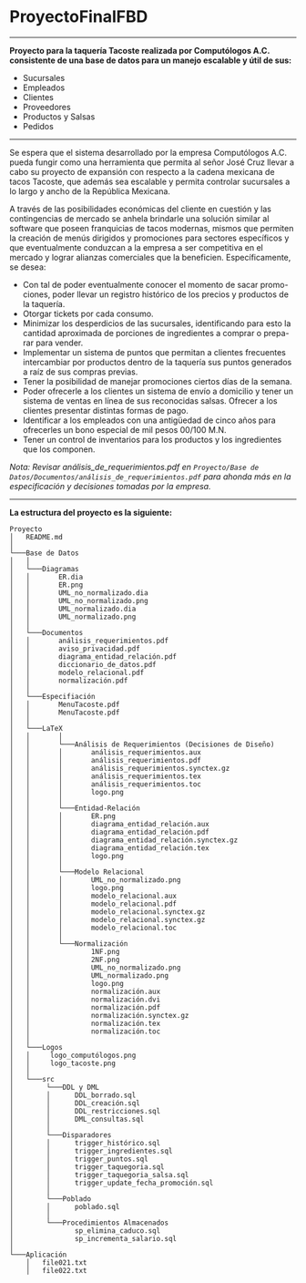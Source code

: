 # ProyectoFinalFBD
***
**Proyecto para la taquería Tacoste realizada por Computólogos A.C. consistente de una base de datos para un manejo escalable y útil de sus:**

- Sucursales
- Empleados
- Clientes
- Proveedores
- Productos y Salsas
- Pedidos
***

Se espera que el sistema desarrollado por la empresa Computólogos
A.C. pueda fungir como una herramienta que permita al señor José Cruz
llevar a cabo su proyecto de expansión con respecto a la cadena mexicana
de tacos Tacoste, que además sea escalable y permita controlar sucursales
a lo largo y ancho de la República Mexicana. 

A través de las posibilidades económicas del cliente en cuestión y las contingencias de mercado se anhela
brindarle una solución similar al software que poseen franquicias de tacos
modernas, mismos que permiten la creación de menús dirigidos y promociones para sectores especı́ficos y que eventualmente conduzcan a la empresa a
ser competitiva en el mercado y lograr alianzas comerciales que la beneficien.
Especı́ficamente, se desea:

- Con tal de poder eventualmente conocer el momento de sacar promo-
ciones, poder llevar un registro histórico de los precios y productos de
la taquerı́a.
- Otorgar tickets por cada consumo.
- Minimizar los desperdicios de las sucursales, identificando para esto la
cantidad aproximada de porciones de ingredientes a comprar o prepa-
rar para vender.
- Implementar un sistema de puntos que permitan a clientes frecuentes
intercambiar por productos dentro de la taquerı́a sus puntos generados
a raı́z de sus compras previas.
- Tener la posibilidad de manejar promociones ciertos dı́as de la semana.
- Poder ofrecerle a los clientes un sistema de envı́o a domicilio y tener
un sistema de ventas en lı́nea de sus reconocidas salsas.
Ofrecer a los clientes presentar distintas formas de pago.
- Identificar a los empleados con una antigüedad de cinco años para
ofrecerles un bono especial de mil pesos 00/100 M.N.
- Tener un control de inventarios para los productos y los ingredientes
que los componen.

_Nota: Revisar análisis_de_requerimientos.pdf en `Proyecto/Base de Datos/Documentos/análisis_de_requerimientos.pdf` para ahonda más en la especificación y decisiones tomadas por la empresa._

---

**La estructura del proyecto es la siguiente:**

```
Proyecto
│   README.md
│      
└───Base de Datos
│   │   
│   └───Diagramas	
│   │       ER.dia
│   │       ER.png
│   │       UML_no_normalizado.dia
│   │       UML_no_normalizado.png
│   │       UML_normalizado.dia
│   │       UML_normalizado.png
│   │
│   └───Documentos
│   │       análisis_requerimientos.pdf
│   │       aviso_privacidad.pdf
│   │       diagrama_entidad_relación.pdf
│   │       diccionario_de_datos.pdf
│   │       modelo_relacional.pdf
│   │       normalización.pdf
│   │
│   └───Especifiación
│   │       MenuTacoste.pdf
│   │       MenuTacoste.pdf
│   │
│   └───LaTeX
│   │       │
│   │       └───Análisis de Requerimientos (Decisiones de Diseño)
│   │       │       análisis_requerimientos.aux
│   │       │ 		análisis_requerimientos.pdf
│   │       │	    análisis_requerimientos.synctex.gz
│   │       │ 		análisis_requerimientos.tex
│   │       │       análisis_requerimientos.toc
│   │       │       logo.png
│   │       │
│   │       └───Entidad-Relación
│   │       │ 		ER.png
│   │       │ 		diagrama_entidad_relación.aux
│   │       │		diagrama_entidad_relación.pdf
│   │       │ 		diagrama_entidad_relación.synctex.gz
│   │       │       diagrama_entidad_relación.tex
│   │       │       logo.png
│   │       │
│   │       └───Modelo Relacional
│   │       │ 		UML_no_normalizado.png
│   │       │ 		logo.png
│   │       │	    modelo_relacional.aux
│   │       │ 		modelo_relacional.pdf
│   │       │       modelo_relacional.synctex.gz
│   │       │       modelo_relacional.synctex.gz
│   │       │       modelo_relacional.toc
│   │       │
│   │       └───Normalización
│   │        		1NF.png
│   │        		2NF.png
│   │       		UML_no_normalizado.png
│   │        		UML_normalizado.png
│   │               logo.png
│   │               normalización.aux
│   │               normalización.dvi
│   │               normalización.pdf
│   │               normalización.synctex.gz
│   │               normalización.tex
│   │               normalización.toc
│   │
│   └───Logos
│   │     logo_computólogos.png
│   │     logo_tacoste.png
│   │
│   └───src
│        └───DDL y DML
│        │      DDL_borrado.sql
│        │ 		DDL_creación.sql
│        │	    DDL_restricciones.sql
│        │ 		DML_consultas.sql
│        │
│        └───Disparadores
│        │ 		trigger_histórico.sql
│        │ 		trigger_ingredientes.sql
│        │		trigger_puntos.sql
│        │ 		trigger_taquegoria.sql
│        │      trigger_taquegoria_salsa.sql
│        │      trigger_update_fecha_promoción.sql
│        │
│        └───Poblado
│        │ 		poblado.sql
│        │
│        └───Procedimientos Almacenados
│           	sp_elimina_caduco.sql
│           	sp_incrementa_salario.sql
│   
└───Aplicación
    │   file021.txt
    │   file022.txt
```

